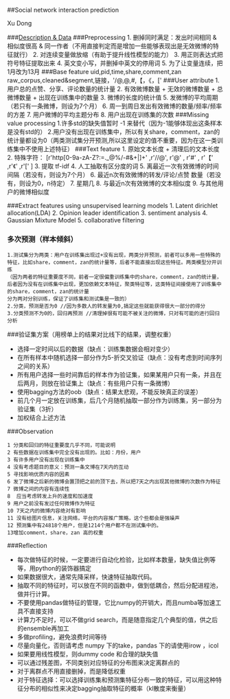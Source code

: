 ##Social network interaction prediction

Xu Dong

###[Description & Data](http://tianchi.aliyun.com/competition/introduction.htm?spm=5176.100068.5678.1.fOqq0e&raceId=5)
###Preprocessing
    1. 删掉同时满足：发出时间相同 & 相似度很高 & 同一作者（不用直接判定而是增加一些能够表现出是无效微博的特征就行）
    2. 对连续变量做放缩（有助于提升线性模型的能力）
    3. 用正则表达式把符号特征提取出来
    4. 英文变小写，并删掉中英文的停用词 
    5. 为了让变量连续，把1月改为13月 
###Base feature
	uid,pid,time,share,comment,zan raw_corpus,cleaned&segment,链接，'/@,@,#,【，《，['
###User attribute
    1. 用户总的点赞、分享、评论数量的统计量 
    2. 有效微博数量 +  无效的微博数量 + 总微博数量 + 出现在训练集中的数量
    3. 微博的长度的统计值
    5. 发微博的平均周期（若只有一条微博，则设为7个月）
    6. 周一到周日发出有效微博的数量/频率/频率的方差
    7. 用户微博的平均主题分布
    8. 用户出现在训练集的次数
###Missing value processing
	1.许多std的缺失值暂时 -1 来替代（因为-1能够体现出这条样本是没有std的）
	2.用户没有出现在训练集中，所以有关share，comment，zan的统计量都设为0（两类测试集分开预测,所以这里设定的值不重要，因为在这一类训练集中不使用上述特征）
###Text feature
    1. 原始文本长度 + 清理后的文本长度
    2. 特殊字符： [r'http[0-9a-zA-Z?:=._@%/\-#&\+|]+' ,r'//@',   r'@' ,  r'#' ,  r'【' ,r'《' ,r'\[' ]
    3. 提取 tf-idf 
    4. 人工抽取有区分度的词
    5. 离最近一次有效微博的时间间隔（若没有，则设为7个月）
    6. 最近n次有效微博的转发/评论/点赞 数量（若没有，则设为0，n待定）
    7. 星期几
    8. 与最近n次有效微博的文本相似度
    9. 与其他用户的微博相似度
        
###Extract features using unsupervised learning models
    1. Latent dirichlet allocation(LDA)
    2. Opinion leader identification
    3. sentiment analysis
    4. Gaussian Mixture Model
    5. collaborative filtering

### 多次预测（样本倾斜）
	1.测试集分为两类：用户在训练集出现过+没有出现，两类分开预测，前者可以多用一些特殊的特征，比如share，comment，zan的统计量等，后者不能直接出现这些特征。两类模型分开训练
	（因为两者的特征重要度不同，前者一定很偏重训练集中的share，comment，zan的统计量，
	后者因为没有在训练集中出现，更加依赖文本特征，聚类特征等，这类特征间接使用了训练集中的share，comment，zan的统计量
	分为两对分别训练，保证了训练集和测试集是一致的） 
    2.分类，预测是否为0 //因为多数人的转发量为0,搞定这些就能获得很大一部分的得分
    3.分类预测不为0的，回归再预测 //清理掉很有可能不被关注的微博，只对有可能的进行回归分析

###验证集方案（用榜单上的结果对比线下的结果，调整权重）
 - 选择一定时间以后的数据（缺点：训练集数据会相对变少）
 - 在所有样本中随机选择一部分作为5-折交叉验证（缺点：没有考虑到时间序列之间的关系）
 - 所有用户选择一些时间靠后的样本作为验证集，如果某用户只有一条，并且在后两月，则放在验证集上（缺点：有些用户只有一条微博）
 - 使用bagging方法的oob（缺点：结果太悲观，不能反映真正的误差）
 - 前几个月一定放在训练集，后几个月随机抽取一部分作为训练集，另一部分为验证集（3折）
 - 加权结合上述方法

###Observation

	1 分类和回归的特征重要度几乎不同，可能说明
	2 有些数据在训练集中完全没有出现的。比如：月份，用户
	3 有许多用户没有出现在训练集中
	4 没有考虑题目的意义：预测一条文博在7天内的互动
	5 寻找影响优质内容的因素
	6 发了微博之后新的微博会置顶把之前的顶下去，所以把7天之内出现其他微博的次数作为特征
	7 微博之间的内容有连续性
	8  应当考虑转发上升的速度和加速度 
	9 用户之前没有发过任何微博作为特征
	10 7天之内的微博内容绝对有影响
    11 没有给图片信息，关注网络，平台的内容推广策略，这个些都会是强噪声
    12 预测集中有24818个用户，但是1214个用户都不在测试集中的。
    13增加comment，share，zan 高的权重


###Reflection
- 每次做特征的时候，一定要进行自动化检验，比如样本数量，缺失值比例等等，用python的装饰器搞定
- 如果数据很大，通常先降采样，快速特征抽取代码。
- 抽取不同的特征时，可以放在不同的函数中，做到低耦合，然后分配进程池，做并行计算。
- 不要使用pandas做特征的管理，它比numpy的开销大，而且numba等加速工具不直接支持
- 计算力不足时，可以不做grid search，而是随意指定几个典型的值，供之后的ensemble再加工
- 多做profiling，避免浪费时间等待
- 尽量向量化，否则请考虑 numpy 下的take，pandas 下的请使用irow ，icol
- 如果要用线性模型，则dummy code 和合理的缺失值
- 可以通过残差图，不同类别对应特征的分布图来决定离群点的
- 对于离群点不用直接删掉，而是降低权重
- 对于特征选择：可以选择训练集和预测集特征分布一致的特征，可以用这种特征分布的相似性来决定bagging抽取特征的概率（kl散度来衡量）
